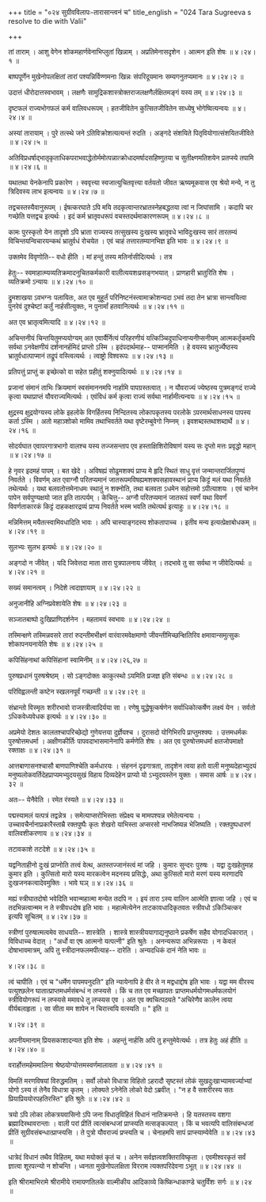 +++
title = "०२४ सुग्रीवविलापः-तारासान्त्वनं च"
title_english = "024 Tara Sugreeva s resolve to die with Valii"

+++


तां ताराम् । आशु वेगेन शोकमहार्णवेनाभिप्लुतां खिन्नाम् ।
अप्रतिमेनासदृशेन । आत्मन इति शेषः  ॥  ४।२४।१  ॥   

  

बाष्पपूर्णेन मुखेनोपलक्षितां तारां पश्यन्निर्विण्णमनाः खिन्नः
संपरिदूयमानः सम्यगनुतप्यमानः  ॥  ४।२४।२  ॥   

  

उदात्तं धीरोदात्तस्वभावम् । लक्षणैः
सामुद्रिकशास्त्रोक्तराजलक्षणैर्लक्षितमङ्गं यस्य तम्  ॥  ४।२४।३  ॥   

  

दृष्टफलं राज्यभोगफलं कर्म वालिवधरूपम् । हतजीवितेन कुत्सितजीवितेन
साध्येषु भोगेष्वित्यन्वयः  ॥  ४।२४।४  ॥   

  

अस्यां तारायाम् । पुरे तत्स्थे जने ऽतिविक्रोशत्यत्यन्तं रुदति । अङ्गदे
संशयिते पितृवियोगात्संशयितजीविते  ॥  ४।२४।५  ॥   

  

अतिविप्रधर्षाद्भातृकृताधिकपराभवाद्धेतोर्ममोत्पन्नात्क्रोधादमर्षादसहिष्णुतया
च सुतीक्ष्णमतिशयेन प्रतप्स्ये तपामि  ॥  ४।२४।६  ॥   

  

यथातथा येनकेनापि प्रकारेण । स्ववृत्त्या स्वजात्युचितवृत्त्या वर्तयतो
जीवत ऋष्यमूकवास एव श्रेयो मन्ये, न तु त्रिदिवस्य लाभ इत्यन्वयः  ॥  ४।२४।७
 ॥   

  

तद्वचस्तस्यैवानुरूपम् । ईषत्करघाते ऽपि मयि तदकृत्वान्तरभ्रातस्नेहबद्धतया
त्वां न जिघांसामि । कदापि चर गच्छेति यत्तद्वच इत्यर्थः । इदं कर्म
भ्रातृवधरूपं वचस्तदर्थमाकारणरूपम्  ॥  ४।२४।८  ॥   

  

कामः पुरस्कृतो येन तादृशो ऽपि भ्राता राज्यस्य तत्सुखस्य दुःखस्य
भ्रातृवधे भाविदुःखस्य सारं तारतम्यं विचिन्तयन्विचारयन्कथं भ्रातुर्वधं
रोचयेत । एवं चाहं तत्तारतम्यानभिज्ञ इति भावः  ॥  ४।२४।९  ॥   

  

उक्तमेव विवृणोति-- वधो हीति । मां हन्तुं तस्य मतिर्नासीदित्यर्थः ।
तत्र  

हेतुः-- स्वमाहात्म्यव्यतिक्रमादनुचितकर्मकारी वालीत्ययशःप्रसङ्गभयात् ।
प्राणहारी भ्रातुरिति शेषः । व्यतिक्रमो ऽन्यायः  ॥  ४।२४।१०  ॥   

  

द्रुमशाखया ऽवभग्नः पलायितः, अत एव मुहूर्तं परिनिष्टनंस्त्वामाक्रोशन्यदा
ऽभवं तदा तेन भ्रात्रा सान्त्वयित्वा पुनरेवं दुश्चेष्टां कर्तुं
नार्हसीत्युक्तः, न पुनार्मां हतवानित्यर्थः  ॥  ४।२४।११  ॥   

  

अत एव भ्रातृत्वमित्यादि  ॥  ४।२४।१२  ॥   

  

अचिन्तनीयं चिन्तयितुमप्ययोग्यम् अत एवार्यैर्नित्यं परिहरणीयं
यत्किञ्चिदुपाधिनाप्यनीप्सनीयम् आत्मकर्तृकमपि सर्वथा ऽनवेक्षणीयं
दर्शनानर्हमिदं प्राप्तो ऽस्मि । इदंपदार्थमाह-- पाप्मानमिति । हे वयस्य
भ्रातुर्ज्येष्ठस्य भ्रातुर्वधात्पाप्मानं तद्रूपं वस्त्वित्यर्थः ।
त्वाष्ट्रो विश्वरूपः  ॥  ४।२४।१३  ॥   

  

प्रतिपत्तुं प्राप्तुं क इच्छेत्को वा सहेत ग्रहीतुं शक्नुयादित्यर्थः  ॥ 
४।२४।१४  ॥   

  

प्रजानां संमानं ताभिः क्रियमाणं स्वसंमाननमपि नार्हामि पापग्रस्तत्वात् ।
न यौवराज्यं ज्येष्ठस्य पुत्रमङ्गदं राज्ये कृत्वा यथाप्राप्तं
यौवराज्यमित्यर्थः । एवंविधं कर्म कृत्वा राज्यं सर्वथा नार्हामीत्यन्वयः
 ॥  ४।२४।१५  ॥   

  

क्षुद्रस्य क्षुद्रयोग्यस्य लोके इहलोके विगर्हितस्य निन्दितस्य
लोकापकृतस्य परलोके ऽपरमार्थसाधनस्य पापस्य कर्ता ऽस्मि । अतो महाञ्शोको
मामिव तथाभिवर्तते यथा वृष्टेरम्बुवेगो निम्नम् । इवशब्दस्तथाशब्दार्थे  ॥ 
४।२४।१६  ॥   

  

सोदर्यघात एवापरगात्रभागो वालश्च यस्य तज्जसन्ताप एव हस्ताक्षिशिरोविषाणं
यस्य सः दृप्तो मत्तः प्रवृद्धो महान्  ॥  ४।२४।१७  ॥   

  

हे नृवर इदमहं पापम् । बत खेदे । अविषह्यं सोढुमशक्यं प्राप्य मे हृदि
स्थितं साधु वृत्तं जन्मान्तरार्जितपुण्यं निवर्तते । विवर्णम् अत एवाग्नौ
परितप्यमानं जातरूपमविषह्यमशक्यसहावस्थानं प्राप्य किट्टं मलं यथा निवर्तते
तथेत्यर्थः । यथा बलवतोत्तमेनाधमः स्थातुं न शक्नोति, तथा बलवता ऽधमेन
सहोत्तमो ऽपीत्याशयः । एवं चानेन पापेन सर्वपुण्यक्षयो जात इति तात्पर्यम्
। केचित्तु-- अग्नौ परितप्यमानं जातरूपं स्वर्णं यथा विवर्णं विवर्णताकारकं
किट्टं दाहकक्षारद्रव्यं प्राप्य निवर्तते भस्म भवति तथेत्यर्थ इत्याहुः  ॥ 
४।२४।१८  ॥   

  

मन्निमित्तम् मयैतत्स्वामिवधादिति भावः । अपि चास्याङ्गदस्य शोकतापाच्च ।
इतीव मन्य इत्यत्प्रेक्षाबोधकम्  ॥  ४।२४।१९  ॥   

  

सुलभ्यः सुलभ इत्यर्थः  ॥  ४।२४।२०  ॥   

  

अङ्गदो न जीवेत् । यदि जिवेत्तदा माता तारा पुत्रपालनाय जीवेत् । तदभावे तु
सा सर्वथा न जीवेदित्यर्थः  ॥  ४।२४।२१  ॥   

  

सख्यं समानत्वम् । निदेशे त्वदाज्ञायाम्  ॥  ४।२४।२२  ॥   

  

अनुजानीहि अग्निप्रवेशायेति शेषः  ॥  ४।२४।२३  ॥   

  

सञ्जातबाष्पो दुःखिप्राणिदर्शनेन । महतामयं स्वभावः  ॥  ४।२४।२४  ॥   

  

तस्मिन्क्षणे तस्मिन्नवसरे तारां रुदन्तीमभीक्ष्णं वारंवारमवेक्षमाणो
जीवन्तीमिच्छन्क्षितिरिव क्षमावान्समुत्सुकः शोकापनयनायेति शेषः  ॥  ४।२४।२५
 ॥   

  

कपिसिंहनाथां कपिसिंहानां स्वामिनीम्  ॥  ४।२४।२६,२७  ॥   

  

पुरुषप्रधानं पुरुषश्रेष्ठम् । सो ऽङ्गदोक्तः काकुत्स्थो ऽयमिति प्रजज्ञ
इति संबन्धः  ॥  ४।२४।२८  ॥   

  

परिविह्वलन्ती कष्टेन स्खलनपूर्वं गच्छन्ती  ॥  ४।२४।२९  ॥   

  

संभ्रान्तो विस्मृतः शरीरभावो राजस्त्रीत्वादिर्यया सा । रणेषु
युद्धेषूत्कर्षणेन सर्वाधिकोत्कर्षेण लक्ष्यं येन । सर्वतो ऽधिकवेध्यवेधक
इत्यर्थः  ॥  ४।२४।३०  ॥   

  

अप्रमेयो देशतः कालतश्चापरिच्छेद्यो गुणेयत्तया दुर्ज्ञेयश्च । दुरासदो
योगिभिरपि प्राप्तुमश्क्यः । उत्तमधर्मकः पुरुषोत्तमधर्मा । अक्षीणकीर्तिः
पापवदाभासमानेनापि कर्मणेति शेषः । अत एव पुरुषोत्तमधर्मा क्षतजोपमाक्षो
रक्ताक्षः  ॥  ४।२४।३१  ॥   

  

आत्तबाणासनश्चासौ बाणपाणिश्चेति कर्मधारयः । संहननं दृढगात्रता, तादृशेन
त्वया हतो वाली मनुष्यदेहाभ्युदयं मनुष्यलोकवर्तिदेहप्राप्यमभ्युदयसुखं
विहाय दिव्यदेहेन प्राप्यो यो ऽभ्युदयस्तेन युक्तः । समास आर्षः  ॥  ४।२४।३२
 ॥   

  

अतः-- येनैवेति । रमेत रंस्यते  ॥  ४।२४।३३  ॥   

  

पद्मस्यामलं यत्पत्रं तद्वन्नेत्र । समेत्याप्सरोभिस्ताः संप्रेक्ष्य च
मामपश्यन्न रमेतेत्यन्वयः । उच्चावचैर्नानाप्रकारैस्ताम्रै रक्तपुष्पैः
कृतः शेखरो याभिस्ता अप्सरसो नाभजिष्यन्न भेजिष्यति । रक्तपुष्पधारणं
वालिवशीकरणाय  ॥  ४।२४।३४  ॥   

  

तटावकाशे तटदेशे  ॥  ४।२४।३५  ॥   

  

यद्वनिताहीनो दुःखं प्राप्नोति तत्त्वं वेत्थ, अतस्तज्जानंस्त्वं मां जहि ।
कुमारः सुन्दरः पुरुषः । यद्वा दुःखहेतुमाह कुमार इति । कुत्सितो मारो यस्य
मारकत्वेन मदनस्य प्रसिद्धेः, अथा कुत्सितो मारो मरणं यस्य मरणादपि
दुःखजनकत्वादेवमुक्तिः । भावे घञ्  ॥  ४।२४।३६  ॥   

  

मह्यं स्त्रीघातदोषो भवेदिति भवान्महात्मा मन्येत तदपि न । इयं तारा ऽस्य
वालिन आत्मेति ज्ञात्वा जहि । एवं च तदभिन्नत्वान्मम न ते स्त्रीवधदोष इति
भावः । महात्मेत्येनेन ताटकावधादिकृतवतः स्त्रीवधो ऽकिञ्चित्कर इत्यपि
सूचितम्  ॥  ४।२४।३७  ॥   

  

स्त्रीणां पुरुषात्मत्वमेव साधयति-- शास्त्रेति । शास्त्रे
शास्त्रीययागाद्यनुष्ठाने प्रकर्षेण सहैव योगादधिकारात् । विविधाच्च वेदात्
। "अर्धो वा एष आत्मनो यत्पत्नी" इति श्रुतेः । अनन्यरूपा अभिन्नरूपाः । न
केवलं दोषाभावमात्रम्, अपि तु स्त्रीदानफलमपीत्याह-- दारेति । अन्यदधिकं
दानं नेति भावः  ॥   

४।२४।३८  ॥   

त्वं चापीति । एवं च "धर्मेण पापमपनुदति" इति न्यायेनापि हे वीर ते न
मद्वधाद्दोष इति भावः । यद्वा मम वीरस्य पत्युश्छलेन
घातात्प्राप्तमधर्मसंबन्धं न लप्स्यसे । किं च तत एव मच्छापतः
प्राप्तमधर्मयोगमधर्मफलयोगं स्त्रीवियोगरूपं न लप्स्यसे ममावधे तु लप्स्यस
एव । अत एव क्वचित्पठ्यते "अचिरेणैव कालेन त्वया वीर्यबलाहृता । सा सीता मम
शापेन न चिरात्त्वयि वत्स्यति  ॥ " इति  ॥   

४।२४।३९  ॥   

अपनीयमानाम् प्रियसकाशादन्यत इति शेषः । अहन्तुं नार्हसि अपि तु
हन्तुमेवेत्यर्थः । तत्र हेतुः अहं हीति  ॥  ४।२४।४०  ॥   

  

वरार्होत्तमहेममालिना श्रेष्ठयोग्योत्तमस्वर्णमालावता  ॥  ४।२४।४१  ॥   

  

विमतिं मरणविषयां विरुद्धमतिम् । सर्वो लोको विधात्रा विहितो ऽहरादौ
सृष्टस्तं लोकं सुखदुःखाभ्यामवर्ज्याभ्यां योगो ऽस्य तं तेनैव विधात्रा
कृतम् । लोक्यते ऽनेनेति लोको वेदो ऽब्रवीत् । "न ह वै सशरीरस्य सतः
प्रियाप्रिययोरपहतिरस्ति" इति श्रुतेः  ॥  ४।२४।४२  ॥   

  

त्रयो ऽपि लोका लोकत्रयवासिनो ऽपि जना विधातृविहितं विधानं नातिक्रमन्ते ।
हि यतस्तस्य वशगा ब्रह्मादिस्थावरान्ताः । वाली परां प्रीतिं
त्वत्संबन्धजां प्राप्स्यति मत्सङ्कल्पात् । किं च भवत्यपि वालिसंबन्धजां
प्रीतिं सुग्रीवसंबन्धात्प्राप्स्यसि । ते पुत्रो यौवराज्यं प्रप्स्यति च ।
चेनाहमपि सापं प्राप्स्याम्येवेति  ॥  ४।२४।४३  ॥   

  

धात्रेदं विधानं तथैव विहितम्, यथा मयोक्तं कृतं च । अनेन
सर्वज्ञत्वशक्तिराविष्कृता । एवमीश्वरकृतं सर्वं ज्ञात्वा शूरपत्न्यो न
शोचन्ति । ध्वनता मुखेनोपलक्षिता विरराम त्यक्तपरिदेवना ऽभूत्  ॥  ४।२४।४४
 ॥   

  

इति श्रीरामाभिरामे श्रीरामीये रामायणतिलके वाल्मीकीय आदिकाव्ये
किष्किन्धाकाण्डे चतुर्विंशः सर्गः  ॥  ४।२४  ॥   

  


